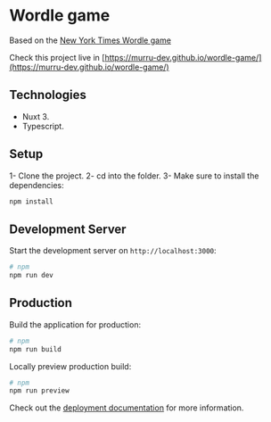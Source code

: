 # Wordle game

Based on the [New York Times Wordle game](https://www.nytimes.com/games/wordle/index.html)

Check this project live in [https://murru-dev.github.io/wordle-game/](https://murru-dev.github.io/wordle-game/)

## Technologies

- Nuxt 3.
- Typescript.

## Setup

1- Clone the project.
2- cd into the folder.
3- Make sure to install the dependencies:

```bash
npm install
```

## Development Server

Start the development server on `http://localhost:3000`:

```bash
# npm
npm run dev
```

## Production

Build the application for production:

```bash
# npm
npm run build
```

Locally preview production build:

```bash
# npm
npm run preview
```

Check out the [deployment documentation](https://nuxt.com/docs/getting-started/deployment) for more information.
